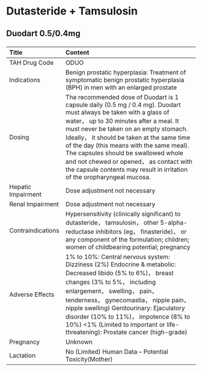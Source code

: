 # Dutasteride + Tamsulosin

## Duodart 0.5/0.4mg

##### 

| Title              | Content                                                                                                                                                                                                                                                                                                                                                                                                                                                      |
|:-------------------|:-------------------------------------------------------------------------------------------------------------------------------------------------------------------------------------------------------------------------------------------------------------------------------------------------------------------------------------------------------------------------------------------------------------------------------------------------------------|
| TAH Drug Code      | ODUO                                                                                                                                                                                                                                                                                                                                                                                                                                                         |
| Indications        | Benign prostatic hyperplasia: Treatment of symptomatic benign prostatic hyperplasia (BPH) in men with an enlarged prostate                                                                                                                                                                                                                                                                                                                                   |
| Dosing             | The recommended dose of Duodart is 1 capsule daily (0.5 mg / 0.4 mg). Duodart must always be taken with a glass of water， up to 30 minutes after a meal. It must never be taken on an empty stomach. Ideally， it should be taken at the same time of the day (this means with the same meal). The capsules should be swallowed whole and not chewed or opened， as contact with the capsule contents may result in irritation of the oropharyngeal mucosa. |
| Hepatic Impairment | Dose adjustment not necessary                                                                                                                                                                                                                                                                                                                                                                                                                                |
| Renal Impairment   | Dose adjustment not necessary                                                                                                                                                                                                                                                                                                                                                                                                                                |
| Contraindications  | Hypersensitivity (clinically significant) to dutasteride， tamsulosin， other 5-alpha-reductase inhibitors (eg， finasteride)， or any component of the formulation; children; women of childbearing potential; pregnancy                                                                                                                                                                                                                                    |
| Adverse Effects    | 1% to 10%: Central nervous system: Dizziness (2%) Endocrine & metabolic: Decreased libido (5% to 6%)， breast changes (3% to 5%， including enlargement， swelling， pain， tenderness， gynecomastia， nipple pain， nipple swelling) Genitourinary: Ejaculatory disorder (10% to 11%)， impotence (8% to 10%) <1% (Limited to important or life-threatening): Prostate cancer (high-grade)                                                                 |
| Pregnancy          | Unknown                                                                                                                                                                                                                                                                                                                                                                                                                                                      |
| Lactation          | No (Limited) Human Data – Potential Toxicity(Mother)                                                                                                                                                                                                                                                                                                                                                                                                         |

